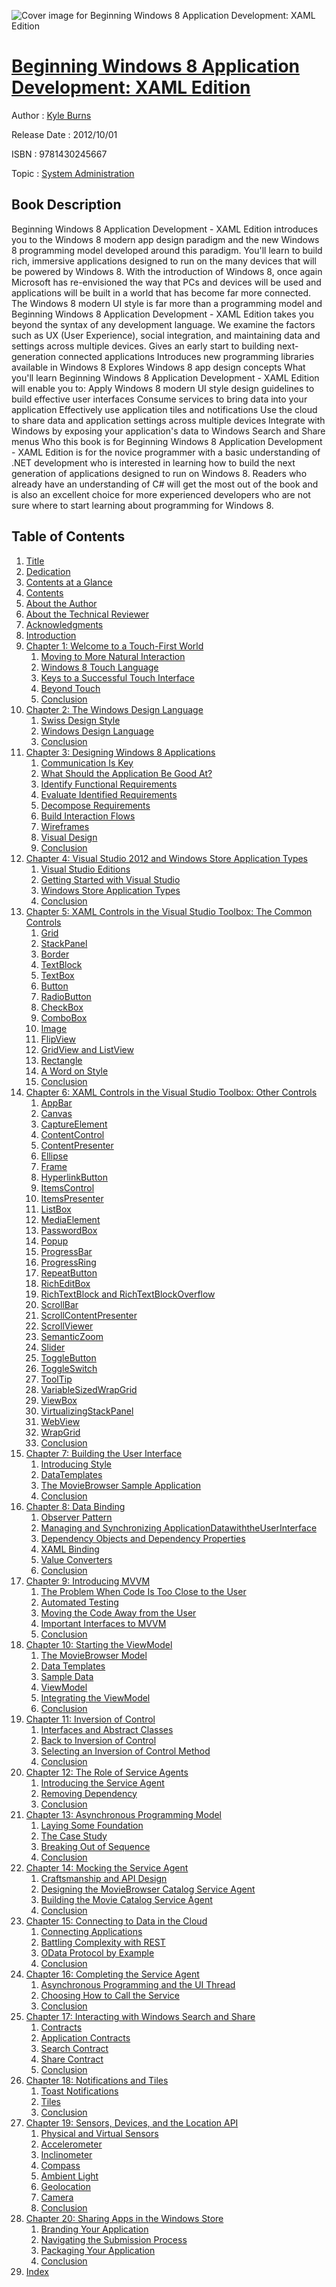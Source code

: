 ![Cover image for Beginning Windows 8 Application Development: XAML Edition](https://imgdetail.ebookreading.net/cover/cover/system_admin/EB9781430245667.jpg)

[Beginning Windows 8 Application Development: XAML Edition](https://ebookreading.net/view/book/Beginning+Windows+8+Application+Development%3A+XAML+Edition-EB9781430245667_1.html "Beginning Windows 8 Application Development: XAML Edition")
====================================================================================================================

Author : [Kyle Burns](https://ebookreading.net/search/author/Kyle+Burns)

Release Date : 2012/10/01

ISBN : 9781430245667

Topic : [System Administration](https://ebookreading.net/search/category/system-administration)

Book Description
-----------------

Beginning Windows 8 Application Development - XAML Edition introduces you to the Windows 8 modern app design paradigm and the new Windows 8 programming model developed around this paradigm.  You'll learn to build rich, immersive applications designed to run on the many devices that will be powered by Windows 8.
With the introduction of Windows 8, once again Microsoft has re-envisioned the way that PCs and devices will be used and applications will be built in a world that has become far more connected.  The Windows 8 modern UI style is far more than a programming model and Beginning Windows 8 Application Development - XAML Edition takes you beyond the syntax of any development language.  We examine the factors such as UX (User Experience), social integration, and maintaining data and settings across multiple devices.
Gives an early start to building next-generation connected applications
Introduces new programming libraries available in Windows 8
Explores Windows 8 app design concepts
What you'll learn
Beginning Windows 8 Application Development - XAML Edition will enable you to:
Apply Windows 8 modern UI style design guidelines to build effective user interfaces
Consume services to bring data into your application
Effectively use application tiles and notifications
Use the cloud to share data and application settings across multiple devices
Integrate with Windows by exposing your application's data to Windows Search and Share menus
Who this book is for
Beginning Windows 8 Application Development - XAML Edition is for the novice programmer with a basic understanding of .NET development who is interested in learning how to build the next generation of applications designed to run on Windows 8.  Readers who already have an understanding of C# will get the most out of the book and is also an excellent choice for more experienced developers who are not sure where to start learning about programming for Windows 8.
              
Table of Contents
-----------------

1. [Title](https://ebookreading.net/view/book/Beginning+Windows+8+Application+Development%3A+XAML+Edition-EB9781430245667_2.html)
1. [Dedication](https://ebookreading.net/view/book/Beginning+Windows+8+Application+Development%3A+XAML+Edition-EB9781430245667_4.html)
1. [Contents at a Glance](https://ebookreading.net/view/book/Beginning+Windows+8+Application+Development%3A+XAML+Edition-EB9781430245667_5.html)
1. [Contents](https://ebookreading.net/view/book/Beginning+Windows+8+Application+Development%3A+XAML+Edition-EB9781430245667_6.html)
1. [About the Author](https://ebookreading.net/view/book/Beginning+Windows+8+Application+Development%3A+XAML+Edition-EB9781430245667_7.html)
1. [About the Technical Reviewer](https://ebookreading.net/view/book/Beginning+Windows+8+Application+Development%3A+XAML+Edition-EB9781430245667_8.html)
1. [Acknowledgments](https://ebookreading.net/view/book/Beginning+Windows+8+Application+Development%3A+XAML+Edition-EB9781430245667_9.html)
1. [Introduction](https://ebookreading.net/view/book/Beginning+Windows+8+Application+Development%3A+XAML+Edition-EB9781430245667_10.html)
1. [Chapter 1: Welcome to a Touch-First World](https://ebookreading.net/view/book/Beginning+Windows+8+Application+Development%3A+XAML+Edition-EB9781430245667_11.html)
    1. [Moving to More Natural Interaction](https://ebookreading.net/view/book/Beginning+Windows+8+Application+Development%3A+XAML+Edition-EB9781430245667_11.html#Sec1)
    1. [Windows 8 Touch Language](https://ebookreading.net/view/book/Beginning+Windows+8+Application+Development%3A+XAML+Edition-EB9781430245667_11.html#Sec2)
    1. [Keys to a Successful Touch Interface](https://ebookreading.net/view/book/Beginning+Windows+8+Application+Development%3A+XAML+Edition-EB9781430245667_11.html#Sec11)
    1. [Beyond Touch](https://ebookreading.net/view/book/Beginning+Windows+8+Application+Development%3A+XAML+Edition-EB9781430245667_11.html#Sec15)
    1. [Conclusion](https://ebookreading.net/view/book/Beginning+Windows+8+Application+Development%3A+XAML+Edition-EB9781430245667_11.html#Sec16)
1. [Chapter 2: The Windows Design Language](https://ebookreading.net/view/book/Beginning+Windows+8+Application+Development%3A+XAML+Edition-EB9781430245667_12.html)
    1. [Swiss Design Style](https://ebookreading.net/view/book/Beginning+Windows+8+Application+Development%3A+XAML+Edition-EB9781430245667_12.html#Sec1)
    1. [Windows Design Language](https://ebookreading.net/view/book/Beginning+Windows+8+Application+Development%3A+XAML+Edition-EB9781430245667_12.html#Sec9)
    1. [Conclusion](https://ebookreading.net/view/book/Beginning+Windows+8+Application+Development%3A+XAML+Edition-EB9781430245667_12.html#Sec21)
1. [Chapter 3: Designing Windows 8 Applications](https://ebookreading.net/view/book/Beginning+Windows+8+Application+Development%3A+XAML+Edition-EB9781430245667_13.html)
    1. [Communication Is Key](https://ebookreading.net/view/book/Beginning+Windows+8+Application+Development%3A+XAML+Edition-EB9781430245667_13.html#Sec1)
    1. [What Should the Application Be Good At?](https://ebookreading.net/view/book/Beginning+Windows+8+Application+Development%3A+XAML+Edition-EB9781430245667_13.html#Sec2)
    1. [Identify Functional Requirements](https://ebookreading.net/view/book/Beginning+Windows+8+Application+Development%3A+XAML+Edition-EB9781430245667_13.html#Sec3)
    1. [Evaluate Identified Requirements](https://ebookreading.net/view/book/Beginning+Windows+8+Application+Development%3A+XAML+Edition-EB9781430245667_13.html#Sec4)
    1. [Decompose Requirements](https://ebookreading.net/view/book/Beginning+Windows+8+Application+Development%3A+XAML+Edition-EB9781430245667_13.html#Sec5)
    1. [Build Interaction Flows](https://ebookreading.net/view/book/Beginning+Windows+8+Application+Development%3A+XAML+Edition-EB9781430245667_13.html#Sec6)
    1. [Wireframes](https://ebookreading.net/view/book/Beginning+Windows+8+Application+Development%3A+XAML+Edition-EB9781430245667_13.html#Sec7)
    1. [Visual Design](https://ebookreading.net/view/book/Beginning+Windows+8+Application+Development%3A+XAML+Edition-EB9781430245667_13.html#Sec8)
    1. [Conclusion](https://ebookreading.net/view/book/Beginning+Windows+8+Application+Development%3A+XAML+Edition-EB9781430245667_13.html#Sec9)
1. [Chapter 4: Visual Studio 2012 and Windows Store Application Types](https://ebookreading.net/view/book/Beginning+Windows+8+Application+Development%3A+XAML+Edition-EB9781430245667_14.html)
    1. [Visual Studio Editions](https://ebookreading.net/view/book/Beginning+Windows+8+Application+Development%3A+XAML+Edition-EB9781430245667_14.html#Sec1)
    1. [Getting Started with Visual Studio](https://ebookreading.net/view/book/Beginning+Windows+8+Application+Development%3A+XAML+Edition-EB9781430245667_14.html#Sec2)
    1. [Windows Store Application Types](https://ebookreading.net/view/book/Beginning+Windows+8+Application+Development%3A+XAML+Edition-EB9781430245667_14.html#Sec3)
    1. [Conclusion](https://ebookreading.net/view/book/Beginning+Windows+8+Application+Development%3A+XAML+Edition-EB9781430245667_14.html#Sec7)
1. [Chapter 5: XAML Controls in the Visual Studio Toolbox: The Common Controls](https://ebookreading.net/view/book/Beginning+Windows+8+Application+Development%3A+XAML+Edition-EB9781430245667_15.html)
    1. [Grid](https://ebookreading.net/view/book/Beginning+Windows+8+Application+Development%3A+XAML+Edition-EB9781430245667_15.html#Sec1)
    1. [StackPanel](https://ebookreading.net/view/book/Beginning+Windows+8+Application+Development%3A+XAML+Edition-EB9781430245667_15.html#Sec2)
    1. [Border](https://ebookreading.net/view/book/Beginning+Windows+8+Application+Development%3A+XAML+Edition-EB9781430245667_15.html#Sec3)
    1. [TextBlock](https://ebookreading.net/view/book/Beginning+Windows+8+Application+Development%3A+XAML+Edition-EB9781430245667_15.html#Sec4)
    1. [TextBox](https://ebookreading.net/view/book/Beginning+Windows+8+Application+Development%3A+XAML+Edition-EB9781430245667_15.html#Sec5)
    1. [Button](https://ebookreading.net/view/book/Beginning+Windows+8+Application+Development%3A+XAML+Edition-EB9781430245667_15.html#Sec6)
    1. [RadioButton](https://ebookreading.net/view/book/Beginning+Windows+8+Application+Development%3A+XAML+Edition-EB9781430245667_15.html#Sec7)
    1. [CheckBox](https://ebookreading.net/view/book/Beginning+Windows+8+Application+Development%3A+XAML+Edition-EB9781430245667_15.html#Sec8)
    1. [ComboBox](https://ebookreading.net/view/book/Beginning+Windows+8+Application+Development%3A+XAML+Edition-EB9781430245667_15.html#Sec9)
    1. [Image](https://ebookreading.net/view/book/Beginning+Windows+8+Application+Development%3A+XAML+Edition-EB9781430245667_15.html#Sec10)
    1. [FlipView](https://ebookreading.net/view/book/Beginning+Windows+8+Application+Development%3A+XAML+Edition-EB9781430245667_15.html#Sec11)
    1. [GridView and ListView](https://ebookreading.net/view/book/Beginning+Windows+8+Application+Development%3A+XAML+Edition-EB9781430245667_15.html#Sec12)
    1. [Rectangle](https://ebookreading.net/view/book/Beginning+Windows+8+Application+Development%3A+XAML+Edition-EB9781430245667_15.html#Sec13)
    1. [A Word on Style](https://ebookreading.net/view/book/Beginning+Windows+8+Application+Development%3A+XAML+Edition-EB9781430245667_15.html#Sec14)
    1. [Conclusion](https://ebookreading.net/view/book/Beginning+Windows+8+Application+Development%3A+XAML+Edition-EB9781430245667_15.html#Sec15)
1. [Chapter 6: XAML Controls in the Visual Studio Toolbox: Other Controls](https://ebookreading.net/view/book/Beginning+Windows+8+Application+Development%3A+XAML+Edition-EB9781430245667_16.html)
    1. [AppBar](https://ebookreading.net/view/book/Beginning+Windows+8+Application+Development%3A+XAML+Edition-EB9781430245667_16.html#Sec1)
    1. [Canvas](https://ebookreading.net/view/book/Beginning+Windows+8+Application+Development%3A+XAML+Edition-EB9781430245667_16.html#Sec2)
    1. [CaptureElement](https://ebookreading.net/view/book/Beginning+Windows+8+Application+Development%3A+XAML+Edition-EB9781430245667_16.html#Sec3)
    1. [ContentControl](https://ebookreading.net/view/book/Beginning+Windows+8+Application+Development%3A+XAML+Edition-EB9781430245667_16.html#Sec4)
    1. [ContentPresenter](https://ebookreading.net/view/book/Beginning+Windows+8+Application+Development%3A+XAML+Edition-EB9781430245667_16.html#Sec5)
    1. [Ellipse](https://ebookreading.net/view/book/Beginning+Windows+8+Application+Development%3A+XAML+Edition-EB9781430245667_16.html#Sec6)
    1. [Frame](https://ebookreading.net/view/book/Beginning+Windows+8+Application+Development%3A+XAML+Edition-EB9781430245667_16.html#Sec7)
    1. [HyperlinkButton](https://ebookreading.net/view/book/Beginning+Windows+8+Application+Development%3A+XAML+Edition-EB9781430245667_16.html#Sec8)
    1. [ItemsControl](https://ebookreading.net/view/book/Beginning+Windows+8+Application+Development%3A+XAML+Edition-EB9781430245667_16.html#Sec9)
    1. [ItemsPresenter](https://ebookreading.net/view/book/Beginning+Windows+8+Application+Development%3A+XAML+Edition-EB9781430245667_16.html#Sec10)
    1. [ListBox](https://ebookreading.net/view/book/Beginning+Windows+8+Application+Development%3A+XAML+Edition-EB9781430245667_16.html#Sec11)
    1. [MediaElement](https://ebookreading.net/view/book/Beginning+Windows+8+Application+Development%3A+XAML+Edition-EB9781430245667_16.html#Sec12)
    1. [PasswordBox](https://ebookreading.net/view/book/Beginning+Windows+8+Application+Development%3A+XAML+Edition-EB9781430245667_16.html#Sec13)
    1. [Popup](https://ebookreading.net/view/book/Beginning+Windows+8+Application+Development%3A+XAML+Edition-EB9781430245667_16.html#Sec14)
    1. [ProgressBar](https://ebookreading.net/view/book/Beginning+Windows+8+Application+Development%3A+XAML+Edition-EB9781430245667_16.html#Sec15)
    1. [ProgressRing](https://ebookreading.net/view/book/Beginning+Windows+8+Application+Development%3A+XAML+Edition-EB9781430245667_16.html#Sec16)
    1. [RepeatButton](https://ebookreading.net/view/book/Beginning+Windows+8+Application+Development%3A+XAML+Edition-EB9781430245667_16.html#Sec17)
    1. [RichEditBox](https://ebookreading.net/view/book/Beginning+Windows+8+Application+Development%3A+XAML+Edition-EB9781430245667_16.html#Sec18)
    1. [RichTextBlock and RichTextBlockOverflow](https://ebookreading.net/view/book/Beginning+Windows+8+Application+Development%3A+XAML+Edition-EB9781430245667_16.html#Sec19)
    1. [ScrollBar](https://ebookreading.net/view/book/Beginning+Windows+8+Application+Development%3A+XAML+Edition-EB9781430245667_16.html#Sec20)
    1. [ScrollContentPresenter](https://ebookreading.net/view/book/Beginning+Windows+8+Application+Development%3A+XAML+Edition-EB9781430245667_16.html#Sec21)
    1. [ScrollViewer](https://ebookreading.net/view/book/Beginning+Windows+8+Application+Development%3A+XAML+Edition-EB9781430245667_16.html#Sec22)
    1. [SemanticZoom](https://ebookreading.net/view/book/Beginning+Windows+8+Application+Development%3A+XAML+Edition-EB9781430245667_16.html#Sec23)
    1. [Slider](https://ebookreading.net/view/book/Beginning+Windows+8+Application+Development%3A+XAML+Edition-EB9781430245667_16.html#Sec24)
    1. [ToggleButton](https://ebookreading.net/view/book/Beginning+Windows+8+Application+Development%3A+XAML+Edition-EB9781430245667_16.html#Sec25)
    1. [ToggleSwitch](https://ebookreading.net/view/book/Beginning+Windows+8+Application+Development%3A+XAML+Edition-EB9781430245667_16.html#Sec26)
    1. [ToolTip](https://ebookreading.net/view/book/Beginning+Windows+8+Application+Development%3A+XAML+Edition-EB9781430245667_16.html#Sec27)
    1. [VariableSizedWrapGrid](https://ebookreading.net/view/book/Beginning+Windows+8+Application+Development%3A+XAML+Edition-EB9781430245667_16.html#Sec28)
    1. [ViewBox](https://ebookreading.net/view/book/Beginning+Windows+8+Application+Development%3A+XAML+Edition-EB9781430245667_16.html#Sec29)
    1. [VirtualizingStackPanel](https://ebookreading.net/view/book/Beginning+Windows+8+Application+Development%3A+XAML+Edition-EB9781430245667_16.html#Sec30)
    1. [WebView](https://ebookreading.net/view/book/Beginning+Windows+8+Application+Development%3A+XAML+Edition-EB9781430245667_16.html#Sec31)
    1. [WrapGrid](https://ebookreading.net/view/book/Beginning+Windows+8+Application+Development%3A+XAML+Edition-EB9781430245667_16.html#Sec32)
    1. [Conclusion](https://ebookreading.net/view/book/Beginning+Windows+8+Application+Development%3A+XAML+Edition-EB9781430245667_16.html#Sec33)
1. [Chapter 7: Building the User Interface](https://ebookreading.net/view/book/Beginning+Windows+8+Application+Development%3A+XAML+Edition-EB9781430245667_17.html)
    1. [Introducing Style](https://ebookreading.net/view/book/Beginning+Windows+8+Application+Development%3A+XAML+Edition-EB9781430245667_17.html#Sec1)
    1. [DataTemplates](https://ebookreading.net/view/book/Beginning+Windows+8+Application+Development%3A+XAML+Edition-EB9781430245667_17.html#Sec6)
    1. [The MovieBrowser Sample Application](https://ebookreading.net/view/book/Beginning+Windows+8+Application+Development%3A+XAML+Edition-EB9781430245667_17.html#Sec10)
    1. [Conclusion](https://ebookreading.net/view/book/Beginning+Windows+8+Application+Development%3A+XAML+Edition-EB9781430245667_17.html#Sec11)
1. [Chapter 8: Data Binding](https://ebookreading.net/view/book/Beginning+Windows+8+Application+Development%3A+XAML+Edition-EB9781430245667_18.html)
    1. [Observer Pattern](https://ebookreading.net/view/book/Beginning+Windows+8+Application+Development%3A+XAML+Edition-EB9781430245667_18.html#Sec1)
    1. [Managing and Synchronizing ApplicationDatawiththeUserInterface](https://ebookreading.net/view/book/Beginning+Windows+8+Application+Development%3A+XAML+Edition-EB9781430245667_18.html#Sec2)
    1. [Dependency Objects and Dependency Properties](https://ebookreading.net/view/book/Beginning+Windows+8+Application+Development%3A+XAML+Edition-EB9781430245667_18.html#Sec3)
    1. [XAML Binding](https://ebookreading.net/view/book/Beginning+Windows+8+Application+Development%3A+XAML+Edition-EB9781430245667_18.html#Sec21)
    1. [Value Converters](https://ebookreading.net/view/book/Beginning+Windows+8+Application+Development%3A+XAML+Edition-EB9781430245667_18.html#Sec29)
    1. [Conclusion](https://ebookreading.net/view/book/Beginning+Windows+8+Application+Development%3A+XAML+Edition-EB9781430245667_18.html#Sec37)
1. [Chapter 9: Introducing MVVM](https://ebookreading.net/view/book/Beginning+Windows+8+Application+Development%3A+XAML+Edition-EB9781430245667_19.html)
    1. [The Problem When Code Is Too Close to the User](https://ebookreading.net/view/book/Beginning+Windows+8+Application+Development%3A+XAML+Edition-EB9781430245667_19.html#Sec1)
    1. [Automated Testing](https://ebookreading.net/view/book/Beginning+Windows+8+Application+Development%3A+XAML+Edition-EB9781430245667_19.html#Sec2)
    1. [Moving the Code Away from the User](https://ebookreading.net/view/book/Beginning+Windows+8+Application+Development%3A+XAML+Edition-EB9781430245667_19.html#Sec3)
    1. [Important Interfaces to MVVM](https://ebookreading.net/view/book/Beginning+Windows+8+Application+Development%3A+XAML+Edition-EB9781430245667_19.html#Sec7)
    1. [Conclusion](https://ebookreading.net/view/book/Beginning+Windows+8+Application+Development%3A+XAML+Edition-EB9781430245667_19.html#Sec11)
1. [Chapter 10: Starting the ViewModel](https://ebookreading.net/view/book/Beginning+Windows+8+Application+Development%3A+XAML+Edition-EB9781430245667_20.html)
    1. [The MovieBrowser Model](https://ebookreading.net/view/book/Beginning+Windows+8+Application+Development%3A+XAML+Edition-EB9781430245667_20.html#Sec1)
    1. [Data Templates](https://ebookreading.net/view/book/Beginning+Windows+8+Application+Development%3A+XAML+Edition-EB9781430245667_20.html#Sec4)
    1. [Sample Data](https://ebookreading.net/view/book/Beginning+Windows+8+Application+Development%3A+XAML+Edition-EB9781430245667_20.html#Sec13)
    1. [ViewModel](https://ebookreading.net/view/book/Beginning+Windows+8+Application+Development%3A+XAML+Edition-EB9781430245667_20.html#Sec14)
    1. [Integrating the ViewModel](https://ebookreading.net/view/book/Beginning+Windows+8+Application+Development%3A+XAML+Edition-EB9781430245667_20.html#Sec15)
    1. [Conclusion](https://ebookreading.net/view/book/Beginning+Windows+8+Application+Development%3A+XAML+Edition-EB9781430245667_20.html#Sec16)
1. [Chapter 11: Inversion of Control](https://ebookreading.net/view/book/Beginning+Windows+8+Application+Development%3A+XAML+Edition-EB9781430245667_21.html)
    1. [Interfaces and Abstract Classes](https://ebookreading.net/view/book/Beginning+Windows+8+Application+Development%3A+XAML+Edition-EB9781430245667_21.html#Sec1)
    1. [Back to Inversion of Control](https://ebookreading.net/view/book/Beginning+Windows+8+Application+Development%3A+XAML+Edition-EB9781430245667_21.html#Sec5)
    1. [Selecting an Inversion of Control Method](https://ebookreading.net/view/book/Beginning+Windows+8+Application+Development%3A+XAML+Edition-EB9781430245667_21.html#Sec8)
    1. [Conclusion](https://ebookreading.net/view/book/Beginning+Windows+8+Application+Development%3A+XAML+Edition-EB9781430245667_21.html#Sec10)
1. [Chapter 12: The Role of Service Agents](https://ebookreading.net/view/book/Beginning+Windows+8+Application+Development%3A+XAML+Edition-EB9781430245667_22.html)
    1. [Introducing the Service Agent](https://ebookreading.net/view/book/Beginning+Windows+8+Application+Development%3A+XAML+Edition-EB9781430245667_22.html#Sec1)
    1. [Removing Dependency](https://ebookreading.net/view/book/Beginning+Windows+8+Application+Development%3A+XAML+Edition-EB9781430245667_22.html#Sec2)
    1. [Conclusion](https://ebookreading.net/view/book/Beginning+Windows+8+Application+Development%3A+XAML+Edition-EB9781430245667_22.html#Sec5)
1. [Chapter 13: Asynchronous Programming Model](https://ebookreading.net/view/book/Beginning+Windows+8+Application+Development%3A+XAML+Edition-EB9781430245667_23.html)
    1. [Laying Some Foundation](https://ebookreading.net/view/book/Beginning+Windows+8+Application+Development%3A+XAML+Edition-EB9781430245667_23.html#Sec1)
    1. [The Case Study](https://ebookreading.net/view/book/Beginning+Windows+8+Application+Development%3A+XAML+Edition-EB9781430245667_23.html#Sec5)
    1. [Breaking Out of Sequence](https://ebookreading.net/view/book/Beginning+Windows+8+Application+Development%3A+XAML+Edition-EB9781430245667_23.html#Sec6)
    1. [Conclusion](https://ebookreading.net/view/book/Beginning+Windows+8+Application+Development%3A+XAML+Edition-EB9781430245667_23.html#Sec14)
1. [Chapter 14: Mocking the Service Agent](https://ebookreading.net/view/book/Beginning+Windows+8+Application+Development%3A+XAML+Edition-EB9781430245667_24.html)
    1. [Craftsmanship and API Design](https://ebookreading.net/view/book/Beginning+Windows+8+Application+Development%3A+XAML+Edition-EB9781430245667_24.html#Sec1)
    1. [Designing the MovieBrowser Catalog Service Agent](https://ebookreading.net/view/book/Beginning+Windows+8+Application+Development%3A+XAML+Edition-EB9781430245667_24.html#Sec2)
    1. [Building the Movie Catalog Service Agent](https://ebookreading.net/view/book/Beginning+Windows+8+Application+Development%3A+XAML+Edition-EB9781430245667_24.html#Sec3)
    1. [Conclusion](https://ebookreading.net/view/book/Beginning+Windows+8+Application+Development%3A+XAML+Edition-EB9781430245667_24.html#Sec4)
1. [Chapter 15: Connecting to Data in the Cloud](https://ebookreading.net/view/book/Beginning+Windows+8+Application+Development%3A+XAML+Edition-EB9781430245667_25.html)
    1. [Connecting Applications](https://ebookreading.net/view/book/Beginning+Windows+8+Application+Development%3A+XAML+Edition-EB9781430245667_25.html#Sec1)
    1. [Battling Complexity with REST](https://ebookreading.net/view/book/Beginning+Windows+8+Application+Development%3A+XAML+Edition-EB9781430245667_25.html#Sec2)
    1. [OData Protocol by Example](https://ebookreading.net/view/book/Beginning+Windows+8+Application+Development%3A+XAML+Edition-EB9781430245667_25.html#Sec13)
    1. [Conclusion](https://ebookreading.net/view/book/Beginning+Windows+8+Application+Development%3A+XAML+Edition-EB9781430245667_25.html#Sec18)
1. [Chapter 16: Completing the Service Agent](https://ebookreading.net/view/book/Beginning+Windows+8+Application+Development%3A+XAML+Edition-EB9781430245667_26.html)
    1. [Asynchronous Programming and the UI Thread](https://ebookreading.net/view/book/Beginning+Windows+8+Application+Development%3A+XAML+Edition-EB9781430245667_26.html#Sec1)
    1. [Choosing How to Call the Service](https://ebookreading.net/view/book/Beginning+Windows+8+Application+Development%3A+XAML+Edition-EB9781430245667_26.html#Sec2)
    1. [Conclusion](https://ebookreading.net/view/book/Beginning+Windows+8+Application+Development%3A+XAML+Edition-EB9781430245667_26.html#Sec3)
1. [Chapter 17: Interacting with Windows Search and Share](https://ebookreading.net/view/book/Beginning+Windows+8+Application+Development%3A+XAML+Edition-EB9781430245667_27.html)
    1. [Contracts](https://ebookreading.net/view/book/Beginning+Windows+8+Application+Development%3A+XAML+Edition-EB9781430245667_27.html#Sec1)
    1. [Application Contracts](https://ebookreading.net/view/book/Beginning+Windows+8+Application+Development%3A+XAML+Edition-EB9781430245667_27.html#Sec2)
    1. [Search Contract](https://ebookreading.net/view/book/Beginning+Windows+8+Application+Development%3A+XAML+Edition-EB9781430245667_27.html#Sec3)
    1. [Share Contract](https://ebookreading.net/view/book/Beginning+Windows+8+Application+Development%3A+XAML+Edition-EB9781430245667_27.html#Sec4)
    1. [Conclusion](https://ebookreading.net/view/book/Beginning+Windows+8+Application+Development%3A+XAML+Edition-EB9781430245667_27.html#Sec7)
1. [Chapter 18: Notifications and Tiles](https://ebookreading.net/view/book/Beginning+Windows+8+Application+Development%3A+XAML+Edition-EB9781430245667_28.html)
    1. [Toast Notifications](https://ebookreading.net/view/book/Beginning+Windows+8+Application+Development%3A+XAML+Edition-EB9781430245667_28.html#Sec1)
    1. [Tiles](https://ebookreading.net/view/book/Beginning+Windows+8+Application+Development%3A+XAML+Edition-EB9781430245667_28.html#Sec11)
    1. [Conclusion](https://ebookreading.net/view/book/Beginning+Windows+8+Application+Development%3A+XAML+Edition-EB9781430245667_28.html#Sec22)
1. [Chapter 19: Sensors, Devices, and the Location API](https://ebookreading.net/view/book/Beginning+Windows+8+Application+Development%3A+XAML+Edition-EB9781430245667_29.html)
    1. [Physical and Virtual Sensors](https://ebookreading.net/view/book/Beginning+Windows+8+Application+Development%3A+XAML+Edition-EB9781430245667_29.html#Sec1)
    1. [Accelerometer](https://ebookreading.net/view/book/Beginning+Windows+8+Application+Development%3A+XAML+Edition-EB9781430245667_29.html#Sec2)
    1. [Inclinometer](https://ebookreading.net/view/book/Beginning+Windows+8+Application+Development%3A+XAML+Edition-EB9781430245667_29.html#Sec3)
    1. [Compass](https://ebookreading.net/view/book/Beginning+Windows+8+Application+Development%3A+XAML+Edition-EB9781430245667_29.html#Sec4)
    1. [Ambient Light](https://ebookreading.net/view/book/Beginning+Windows+8+Application+Development%3A+XAML+Edition-EB9781430245667_29.html#Sec5)
    1. [Geolocation](https://ebookreading.net/view/book/Beginning+Windows+8+Application+Development%3A+XAML+Edition-EB9781430245667_29.html#Sec6)
    1. [Camera](https://ebookreading.net/view/book/Beginning+Windows+8+Application+Development%3A+XAML+Edition-EB9781430245667_29.html#Sec7)
    1. [Conclusion](https://ebookreading.net/view/book/Beginning+Windows+8+Application+Development%3A+XAML+Edition-EB9781430245667_29.html#Sec8)
1. [Chapter 20: Sharing Apps in the Windows Store](https://ebookreading.net/view/book/Beginning+Windows+8+Application+Development%3A+XAML+Edition-EB9781430245667_30.html)
    1. [Branding Your Application](https://ebookreading.net/view/book/Beginning+Windows+8+Application+Development%3A+XAML+Edition-EB9781430245667_30.html#Sec1)
    1. [Navigating the Submission Process](https://ebookreading.net/view/book/Beginning+Windows+8+Application+Development%3A+XAML+Edition-EB9781430245667_30.html#Sec8)
    1. [Packaging Your Application](https://ebookreading.net/view/book/Beginning+Windows+8+Application+Development%3A+XAML+Edition-EB9781430245667_30.html#Sec18)
    1. [Conclusion](https://ebookreading.net/view/book/Beginning+Windows+8+Application+Development%3A+XAML+Edition-EB9781430245667_30.html#Sec19)
1. [Index](https://ebookreading.net/view/book/Beginning+Windows+8+Application+Development%3A+XAML+Edition-EB9781430245667_31.html)
